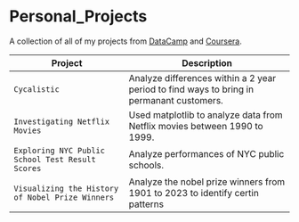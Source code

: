 # Personal_Projects

A collection of all of my projects from [DataCamp](https://www.datacamp.com/portfolio/naparth) and [Coursera](https://www.coursera.org/account-profile).

| Project | Description |
| --- | --- |
| `Cycalistic` | Analyze differences within a 2 year period to find ways to bring in permanant customers. |
| `Investigating Netflix Movies` | Used matplotlib to analyze data from Netflix movies between 1990 to 1999. |
| `Exploring NYC Public School Test Result Scores` | Analyze performances of NYC public schools. |
| `Visualizing the History of Nobel Prize Winners` | Analyze the nobel prize winners from 1901 to 2023 to identify certin patterns |

